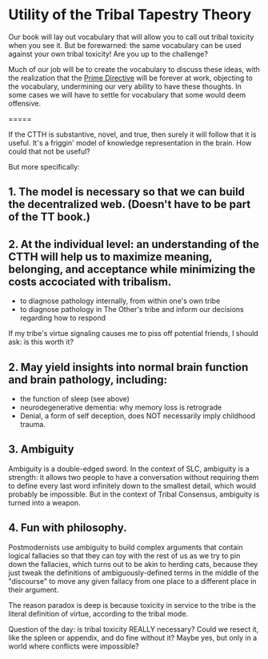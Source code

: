 Utility of the Tribal Tapestry Theory
=====

Our book will lay out vocabulary that will allow you to call out tribal toxicity when you see it. But be forewarned: the same vocabulary can be used against your own tribal toxicity! Are you up to the challenge?

Much of our job will be to create the vocabulary to discuss these ideas, with the realization that the [Prime Directive]() will be forever at work, objecting to the vocabulary, undermining our very ability to have these thoughts. In some cases we will have to settle for vocabulary that some would deem offensive.

=====

If the CTTH is substantive, novel, and true, then surely it will follow that it is useful. It's a friggin' model of knowledge representation in the brain. How could that not be useful?

But more specifically:

## 1. The model is necessary so that we can build the decentralized web. (Doesn't have to be part of the TT book.)

## 2. At the individual level: an understanding of the CTTH will help us to maximize meaning, belonging, and acceptance while minimizing the costs accociated with tribalism. 

- to diagnose pathology internally, from within one's own tribe
- to diagnose pathology in The Other's tribe and inform our decisions regarding how to respond

If my tribe's virtue signaling causes me to piss off potential friends, I should ask: is this worth it?

## 2. May yield insights into normal brain function and brain pathology, including: 

- the function of sleep (see above)
- neurodegenerative dementia: why memory loss is retrograde
- Denial, a form of self deception, does NOT necessarily imply childhood trauma. 

## 3. Ambiguity

Ambiguity is a double-edged sword. In the context of SLC, ambiguity is a strength: it allows two people to have a conversation without requiring them to define every last word infinitely down to the smallest detail, which would probably be impossible. But in the context of Tribal Consensus, ambiguity is turned into a weapon.

## 4. Fun with philosophy.

Postmodernists use ambiguity to build complex arguments that contain logical fallacies so that they can toy with the rest of us as we try to pin down the fallacies, which turns out to be akin to herding cats, because they just tweak the definitions of ambiguously-defined terms in the middle of the "discourse" to move any given fallacy from one place to a different place in their argument.

The reason paradox is deep is because toxicity in service to the tribe is the literal definition of virtue, according to the tribal mode.

Question of the day: is tribal toxicity REALLY necessary? Could we resect it, like the spleen or appendix, and do fine without it? Maybe yes, but only in a world where conflicts were impossible?
